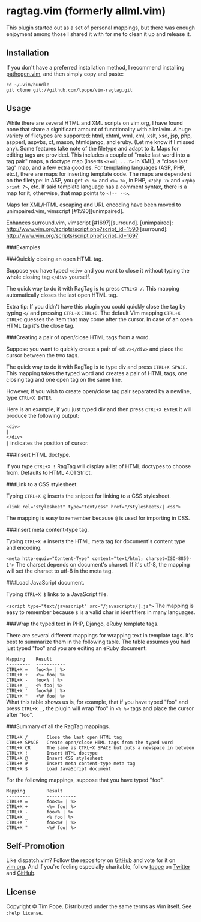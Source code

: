 # ragtag.vim (formerly allml.vim)

This plugin started out as a set of personal mappings, but there was enough enjoyment among those I shared it with for me to clean it up and release it.

## Installation

If you don't have a preferred installation method, I recommend
installing [pathogen.vim](https://github.com/tpope/vim-pathogen), and
then simply copy and paste:

    cd ~/.vim/bundle
    git clone git://github.com/tpope/vim-ragtag.git

## Usage
While there are several HTML and XML scripts on vim.org, I have found none that share a significant amount of functionality with allml.vim.
A huge variety of filetypes are supported:  html, xhtml, wml, xml, xslt, xsd, jsp, php, aspperl, aspvbs, cf, mason, htmldjango, and eruby.  (Let me know if I missed any).  Some features take note of the filetype and adapt to it.
Maps for editing tags are provided.  This includes a couple of "make last word into a tag pair" maps, a doctype map (inserts `<?xml ...?>` in XML), a "close last tag" map, and a few extra goodies.
For templating languages (ASP, PHP, etc.), there are maps for inserting template code.  The maps are dependent on the filetype: in ASP, you get `<% %>` and `<%= %>`, in PHP, `<?php ?>` and `<?php print ?>`, etc.  If said template language has a comment syntax, there is a map for it, otherwise, that map points to `<!-- -->`.

Maps for XML/HTML escaping and URL encoding have been moved to unimpaired.vim, vimscript [#1590][unimpaired].

Enhances surround.vim, vimscript [#1697][surround].
[unimpaired]: http://www.vim.org/scripts/script.php?script_id=1590
[surround]: http://www.vim.org/scripts/script.php?script_id=1697

###Examples

###Quickly closing an open HTML tag.

Suppose you have typed `<div>` and you want to close it without typing the whole closing tag `</div>` yourself.

The quick way to do it with RagTag is to press `CTRL+X /`. This mapping automatically closes the last open HTML tag.

Extra tip: If you didn't have this plugin you could quickly close the tag by typing `</` and pressing `CTRL+X` `CTRL+O`. The default Vim mapping `CTRL+X CTRL+O` guesses the item that may come after the cursor. In case of an open HTML tag it's the close tag.

###Creating a pair of open/close HTML tags from a word.

Suppose you want to quickly create a pair of `<div></div>` and place the cursor between the two tags.

The quick way to do it with RagTag is to type div and press `CTRL+X SPACE`. This mapping takes the typed word and creates a pair of HTML tags, one closing tag and one open tag on the same line.

However, if you wish to create open/close tag pair separated by a newline, type `CTRL+X ENTER`.

Here is an example, if you just typed div and then press `CTRL+X ENTER` it will produce the following output:

`<div>`   
`|`   
`</div>`    
`|` indicates the position of cursor.

###Insert HTML doctype.

If you type `CTRL+X !` RagTag will display a list of HTML doctypes to choose from. Defaults to HTML 4.01 Strict.

###Link to a CSS stylesheet.

Typing `CTRL+X @` inserts the snippet for linking to a CSS stylesheet.

`<link rel="stylesheet" type="text/css" href="/stylesheets/|.css">`

The mapping is easy to remember because `@` is used for importing in CSS.

###Insert meta content-type tag.

Typing `CTRL+X #` inserts the HTML meta tag for document's content type and encoding.

`<meta http-equiv="Content-Type" content="text/html; charset=ISO-8859-1">`
The charset depends on document's charset. If it's utf-8, the mapping will set the charset to utf-8 in the meta tag.

###Load JavaScript document.

Typing `CTRL+X $` links to a JavaScript file.

`<script type="text/javascript" src="/javascripts/|.js">`
The mapping is easy to remember because `$` is a valid char in identifiers in many languages.

###Wrap the typed text in PHP, Django, eRuby template tags.

There are several different mappings for wrapping text in template tags. It's best to summarize them in the following table. The table assumes you had just typed "foo" and you are editing an eRuby document:

`Mapping    Result`   
`---------  -----------`   
`CTRL+X =   foo<%= | %>`   
`CTRL+X +   <%= foo| %>`   
`CTRL+X -   foo<% | %>`   
`CTRL+X _   <% foo| %>`   
`CTRL+X '   foo<%# | %>`   
`CTRL+X "   <%# foo| %>`    
What this table shows us is, for example, that if you have typed "foo" and press `CTRL+X _`, the plugin will wrap "foo" in `<% %>` tags and place the cursor after "foo".

###Summary of all the RagTag mappings.

`CTRL+X /       Close the last open HTML tag`   
`CTRL+X SPACE   Create open/close HTML tags from the typed word`   
`CTRL+X CR      The same as CTRL+X SPACE but puts a newspace in between`   
`CTRL+X !       Insert HTML doctype`   
`CTRL+X @       Insert CSS stylesheet`   
`CTRL+X #       Insert meta content-type meta tag`   
`CTRL+X $       Load JavaScript document`   

For the following mappings, suppose that
you have typed "foo".

`Mapping        Result`   
`---------      -----------`   
`CTRL+X =       foo<%= | %>`   
`CTRL+X +       <%= foo| %>`   
`CTRL+X -       foo<% | %>`   
`CTRL+X _       <% foo| %>`   
`CTRL+X '       foo<%# | %>`   
`CTRL+X "       <%# foo| %>`   

## Self-Promotion

Like dispatch.vim?  Follow the repository on
[GitHub](https://github.com/tpope/vim-dispatch) and vote for it on
[vim.org](http://www.vim.org/scripts/script.php?script_id=4504).  And if
you're feeling especially charitable, follow [tpope](http://tpo.pe/) on
[Twitter](http://twitter.com/tpope) and
[GitHub](https://github.com/tpope).

## License

Copyright © Tim Pope.  Distributed under the same terms as Vim itself.
See `:help license`.
